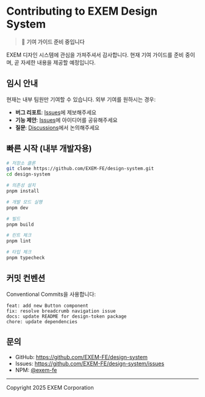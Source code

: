 # Contributing to EXEM Design System

> 🚧 **기여 가이드 준비 중입니다**

EXEM 디자인 시스템에 관심을 가져주셔서 감사합니다. 현재 기여 가이드를 준비 중이며, 곧 자세한 내용을 제공할 예정입니다.

## 임시 안내

현재는 내부 팀원만 기여할 수 있습니다. 외부 기여를 원하시는 경우:

- **버그 리포트**: [Issues](https://github.com/EXEM-FE/design-system/issues)에 제보해주세요
- **기능 제안**: [Issues](https://github.com/EXEM-FE/design-system/issues)에 아이디어를 공유해주세요
- **질문**: [Discussions](https://github.com/EXEM-FE/design-system/discussions)에서 논의해주세요

## 빠른 시작 (내부 개발자용)

```bash
# 저장소 클론
git clone https://github.com/EXEM-FE/design-system.git
cd design-system

# 의존성 설치
pnpm install

# 개발 모드 실행
pnpm dev

# 빌드
pnpm build

# 린트 체크
pnpm lint

# 타입 체크
pnpm typecheck
```

## 커밋 컨벤션

Conventional Commits을 사용합니다:

```
feat: add new Button component
fix: resolve breadcrumb navigation issue
docs: update README for design-token package
chore: update dependencies
```

## 문의

- GitHub: https://github.com/EXEM-FE/design-system
- Issues: https://github.com/EXEM-FE/design-system/issues
- NPM: [@exem-fe](https://www.npmjs.com/org/exem-fe)

---

Copyright 2025 EXEM Corporation

